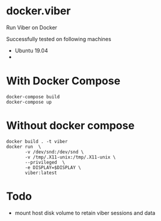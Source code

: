 # docker.viber
Run Viber on Docker

Successfully tested on following machines
- Ubuntu 19.04
- 

# With Docker Compose

```
docker-compose build
docker-compose up
```

# Without docker compose
```
docker build . -t viber
docker run  \
       -v /dev/snd:/dev/snd \
       -v /tmp/.X11-unix:/tmp/.X11-unix \
       --privileged  \
       -e DISPLAY=$DISPLAY \
       viber:latest
```

# Todo
- mount host disk volume to retain viber sessions and data  
